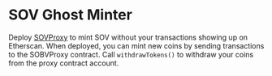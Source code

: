 # SOV Ghost Minter

Deploy [SOVProxy](SOVProxy.sol) to mint SOV without your transactions showing up on Etherscan. When deployed, you can mint new coins by sending transactions to the SOBVProxy contract. Call `withdrawTokens()` to withdraw your coins from the proxy contract account.

